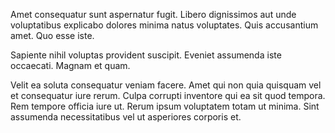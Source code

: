Amet consequatur sunt aspernatur fugit. Libero dignissimos aut unde voluptatibus explicabo dolores minima natus voluptates. Quis accusantium amet. Quo esse iste.
 Sapiente nihil voluptas provident suscipit. Eveniet assumenda iste occaecati. Magnam et quam.
 Velit ea soluta consequatur veniam facere. Amet qui non quia quisquam vel et consequatur iure rerum. Culpa corrupti inventore qui ea sit quod tempora. Rem tempore officia iure ut. Rerum ipsum voluptatem totam ut minima. Sint assumenda necessitatibus vel ut asperiores corporis et.
